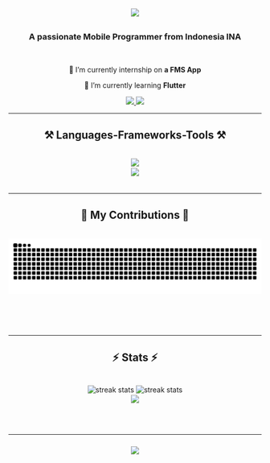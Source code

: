 <h1 align="center">
    <img src="https://readme-typing-svg.herokuapp.com/?font=Righteous&size=35&center=true&vCenter=true&width=500&height=70&duration=4000&lines=Hi+There!+👋;+I'm+Aqsa+Cendekia;" />
</h1>

<h3 align="center">A passionate Mobile Programmer from Indonesia INA</h3>

<br/>

<div align="center">
 
 🔭 I’m currently internship on **a FMS App**
 
 🌱 I’m currently learning **Flutter** 
 </div>
 
<div align="center"> 
  <a href="mailto:cendekiaqsa@gmail.com">
    <img src="https://img.shields.io/badge/Gmail-333333?style=for-the-badge&logo=gmail&logoColor=red" />
  </a>
  <a href="https://linkedin.com/in/muhammad-cendekia-rayhan-qibran" target="_blank">
    <img src="https://img.shields.io/badge/LinkedIn-0077B5?style=for-the-badge&logo=linkedin&logoColor=white" target="_blank" />
  </a>
</div>

 <hr/>
 
<h2 align="center">⚒️ Languages-Frameworks-Tools ⚒️</h2>
<br/>
<div align="center">
    <img src="https://skillicons.dev/icons?i=flutter,github,javascript,react,git,postman,tailwindcss,nodejs" /><br>
    <img src="https://skillicons.dev/icons?i=dart,mysql,html,css,vscode,linux,postgresql,express" />
</div>

<br/>

<hr/>

<div align="center">
  <h2>🐍 My Contributions 🐍</h2>
  <br>
  <picture>
  <source media="(prefers-color-scheme: dark)" srcset="https://raw.githubusercontent.com/Aqsaaaa/Aqsaaaa/output/github-contribution-grid-snake-dark.svg">
  <source media="(prefers-color-scheme: light)" srcset="https://raw.githubusercontent.com/Aqsaaaa/Aqsaaaa/output/github-contribution-grid-snake.svg">
  <img alt="github contribution grid snake animation" src="https://raw.githubusercontent.com/Aqsaaaa/Aqsaaaa/output/github-contribution-grid-snake.svg">
</picture>
  
  <br/><br/><br/>
</div>

<hr/>
<h2 align="center">⚡ Stats ⚡</h2>
<br>
<div align=center>
  <img width=390 src="https://streak-stats.demolab.com/?user=Aqsaaaa&count_private=true&theme=react&border_radius=10" alt="streak stats"/>
  <img width=390 src="https://github-readme-stats.vercel.app/api?username=Aqsaaaa&count_private=true&theme=react&border_radius=10" alt="streak stats" />
  <br/>
 <img width=325 align="center" src="https://github-readme-stats.vercel.app/api/top-langs/?username=Aqsaaaa&layout=compact&count_private=true&theme=react&border_radius=10" />
</div>

<br/><br/>
<hr/>

<h3 align="center">
    <img src="https://readme-typing-svg.herokuapp.com/?font=Righteous&size=25&center=true&vCenter=true&width=500&height=70&duration=4000&lines=Thanks+for+visiting!+✌️;+Shoot+me+a+message+on+Linkedin!;I'm+always+down+to+collab+:)">
</h3>

<br/>
